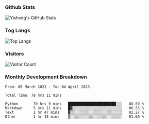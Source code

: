 ### Github Stats
![Yisheng's GitHub Stats](https://github-readme-stats-9qabuvhk1-gongyisheng.vercel.app/api?username=gongyisheng&count_private=true&show_icons=true)
### Tog Langs
![Top Langs](https://github-readme-stats-9qabuvhk1-gongyisheng.vercel.app/api/top-langs/?username=gongyisheng&layout=compact)
### Visitors
![Visitor Count](https://profile-counter.glitch.me/gongyisheng/count.svg)
### Monthly Development Breakdown
<!--START_SECTION:waka-->

```text
From: 05 March 2023 - To: 04 April 2023

Total Time: 79 hrs 11 mins

Python       70 hrs 9 mins   ██████████████████████░░░   88.59 %
Markdown     5 hrs 11 mins   █▓░░░░░░░░░░░░░░░░░░░░░░░   06.55 %
Text         1 hr 47 mins    ▓░░░░░░░░░░░░░░░░░░░░░░░░   02.27 %
Other        1 hr 18 mins    ▒░░░░░░░░░░░░░░░░░░░░░░░░   01.66 %
```

<!--END_SECTION:waka-->
